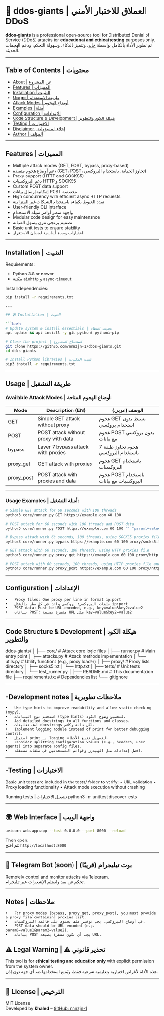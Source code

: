# 🚀 ddos-giants | العملاق للاختبار الأمني DDoS

**ddos-giants** is a professional open-source tool for Distributed Denial of Service (DDoS) attacks for **educational and ethical testing** purposes only.  
تم تطوير الأداة بالكامل بواسطة [خالد](https://github.com/nnnzjn-1)، وتتميز بالذكاء، وسهولة التحكم، ودعم الهجمات الحديثة.

---
## Table of Contents | محتويات

- [About | عن المشروع](#about--عن-المشروع)  
- [Features | المميزات](#features--المميزات)  
- [Installation | التثبيت](#installation--التثبيت)  
- [Usage | طريقة الاستخدام](#usage--طريقة-الاستخدام)  
- [Attack Modes | أوضاع الهجوم](#attack-modes--أوضاع-الهجوم)  
- [Examples | أمثلة](#examples--أمثلة)  
- [Configuration | الإعدادات](#configuration--الإعدادات)  
- [Code Structure & Development | هيكلة الكود والتطوير](#code-structure--development--هيكلة-الكود-والتطوير)  
- [Testing | الاختبارات](#testing--الاختبارات)    
- [Disclaimer | إخلاء المسؤولية](#disclaimer--إخلاء-المسؤولية)  
- [Author | المؤلف](#author--المؤلف) 

---

## Features | المميزات

- Multiple attack modes (GET, POST, bypass, proxy-based)  
- دعم أوضاع هجوم متعددة (GET، POST، تجاوز الحماية، باستخدام البروكسي)  
- Proxy support (HTTP and SOCKS5)  
- دعم البروكسيات HTTP و SOCKS5  
- Custom POST data support  
- إمكانية إرسال بيانات POST مخصصة  
- High concurrency with efficient async HTTP requests  
- تعدد الخيوط بكفاءة باستخدام الشبكات غير المتزامنة  
- User-friendly CLI interface  
- واجهة سطر أوامر سهلة الاستخدام  
- Modular code design for easy maintenance  
- تصميم برمجي مرن وسهل الصيانة  
- Basic unit tests to ensure stability  
- اختبارات وحدة أساسية لضمان الاستقرار  



--- 

## Installation | التثبيت

Requirements:

- Python 3.8 or newer  
- مكتبة `aiohttp` و `async-timeout`

Install dependencies:

```bash
pip install -r requirements.txt

---

## 🛠️ Installation | التثبيت

```bash
# Update system & install essentials | تحديث النظام
apt update && apt install -y git python3 python3-pip

# Clone the project | استنساخ المشروع
git clone https://github.com/nnnzjn-1/ddos-giants.git
cd ddos-giants

# Install Python libraries | تثبيت المكتبات
pip3 install -r requirements.txt
```

---

## Usage | طريقة التشغيل

### Available Attack Modes | أوضاع الهجوم المتاحة:

| Mode        | Description (EN)                       | الوصف (عربي)                             |
|-------------|--------------------------------------|-----------------------------------------|
| GET         | Simple GET attack without proxy      | هجوم GET بسيط بدون استخدام بروكسي      |
| POST        | POST attack without proxy with data  | هجوم POST بدون بروكسي مع بيانات         |
| bypass      | Layer 7 bypass attack with proxies   | هجوم تجاوز طبقة 7 باستخدام البروكسي     |
| proxy_get   | GET attack with proxies               | هجوم GET باستخدام البروكسيات             |
| proxy_post  | POST attack with proxies and data    | هجوم POST باستخدام البروكسيات مع بيانات  |

---

### Usage Examples | أمثلة التشغيل:

```bash
# Simple GET attack for 60 seconds with 100 threads
python3 core/runner.py GET https://example.com 60 100

# POST attack for 60 seconds with 100 threads and POST data
python3 core/runner.py POST https://example.com 60 100 "" "param1=value1&param2=value2"

# Bypass attack with 60 seconds, 100 threads, using SOCKS5 proxies file
python3 core/runner.py bypass https://example.com 60 100 proxy/socks5.txt

# GET attack with 60 seconds, 100 threads, using HTTP proxies file
python3 core/runner.py proxy_get https://example.com 60 100 proxy/http.txt

# POST attack with 60 seconds, 100 threads, using HTTP proxies file and POST data
python3 core/runner.py proxy_post https://example.com 60 100 proxy/http.txt "param1=value1&param2=value2"
```

----
Configuration | الإعدادات
---
	•	Proxy files: One proxy per line in format ip:port
	•	ملفات البروكسي: بروكسي واحد في كل سطر بالشكل ip:port
	•	POST data: Must be URL-encoded, e.g., key=value&key2=value2
	•	بيانات POST: مشفرة بصيغة URL مثل key=value&key2=value2
----

Code Structure & Development | هيكلة الكود والتطوير
---

ddos-giants/
│
├── core/                # Attack core logic files
│   ├── runner.py        # Main entry point
│   ├── attacks.py       # Attack methods implementation
│   └── utils.py         # Utility functions (e.g., proxy loader)
│
├── proxy/               # Proxy lists directory
│   ├── socks5.txt
│   └── http.txt
│
├── tests/               # Unit tests directory
│   └── test_runner.py
│
├── README.md            # This documentation file
├── requirements.txt     # Dependencies list
└── .gitignore

---
-Development notes | ملاحظات تطويرية
---
	•	Use type hints to improve readability and allow static checking (mypy).
	•	استخدم نوع البيانات (type hints) لتحسين وضوح الكود.
	•	Add detailed docstrings to all functions and classes.
	•	أضف تعليقات docstrings لكل دالة وكلاس.
	•	Implement logging module instead of print for better debugging control.
	•	استبدل print بـ logging لتسهيل تتبع الأخطاء.
	•	Consider splitting configuration values (e.g., headers, user agents) into separate config files.
	•	افصل إعدادات مثل الهيدرز وقوائم المستخدمين في ملفات مستقلة.

---

-Testing | الاختبارات
---

Basic unit tests are included in the tests/ folder to verify:
•	URL validation
•	Proxy loading functionality
•	Attack mode execution without crashing

Running tests | تشغيل الاختبارات
python3 -m unittest discover tests

---
 ## 🌍 Web Interface  | واجهة الويب 

```bash
uvicorn web.app:app --host 0.0.0.0 --port 8000 --reload
```
Then open:  
ثم افتح: `http://localhost:8000`

---

## 🤖 Telegram Bot (soon) | بوت تيليجرام (قريبًا)

Remotely control and monitor attacks via Telegram.  
تحكم عن بعد واستلم الإشعارات عبر تيليجرام.

---

Notes | ملاحظات:
-
	•	For proxy modes (bypass, proxy_get, proxy_post), you must provide a proxy file containing proxies list.
	•	في أوضاع البروكسي، يجب توفير ملف يحتوي على قائمة البروكسيات.
	•	POST data should be URL encoded (e.g. param1=value1&param2=value2).
	•	بيانات POST يجب أن تكون مشفرة بصيغة URL.


## ⚠️ Legal Warning | ⚠️ تحذير قانوني

This tool is for **ethical testing and education only** with explicit permission from the system owner.  
هذه الأداة لأغراض اختبارية وتعليمية شرعية فقط، ويُمنع استخدامها ضد أي جهة دون إذن.

---

## 🧾 License | الترخيص

MIT License  
Developed by **Khaled** – [GitHub: nnnzjn-1](https://github.com/nnnzjn-1)
